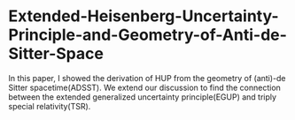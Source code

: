 # Extended-Heisenberg-Uncertainty-Principle-and-Geometry-of-Anti-de-Sitter-Space
In this paper, I showed the derivation of HUP from the geometry of (anti)-de Sitter spacetime(ADSST). We extend our discussion to find the connection between the extended generalized uncertainty principle(EGUP) and triply special relativity(TSR).
